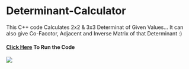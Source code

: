 # Determinant-Calculator

This C++ code Calculates 2x2 &amp; 3x3 Determinat of Given Values... It can also give Co-Facotor, Adjacent and Inverse Matrix of that Determinant :)
#### <a href="https://onlinegdb.com/Nq1d0qksi" target="_blank">Click Here</a> To Run the Code

[![](https://static0.gamerantimages.com/wordpress/wp-content/uploads/2021/12/the-matrix-awakens-revolutions-resurrections-movie-game-unreal-engine.jpg)](https://static0.gamerantimages.com/wordpress/wp-content/uploads/2021/12/the-matrix-awakens-revolutions-resurrections-movie-game-unreal-engine.jpg)

